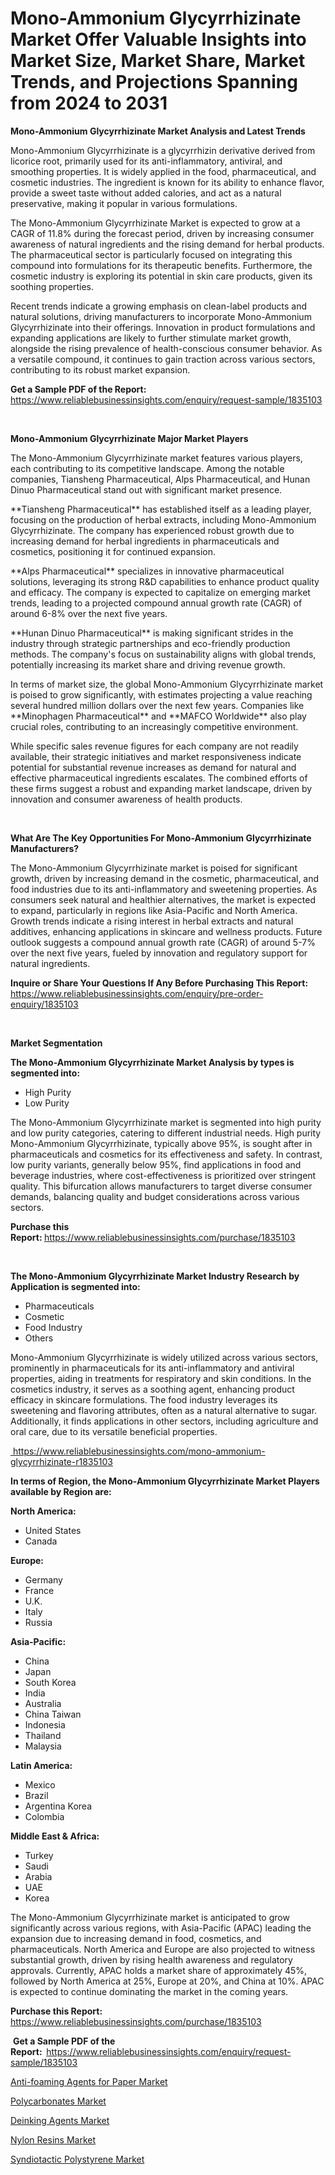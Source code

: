 <p><h1>Mono-Ammonium Glycyrrhizinate Market Offer Valuable Insights into Market Size, Market Share, Market Trends, and Projections Spanning from 2024 to 2031</h1></p><p><strong>Mono-Ammonium Glycyrrhizinate Market Analysis and Latest Trends</strong></p>
<p><p>Mono-Ammonium Glycyrrhizinate is a glycyrrhizin derivative derived from licorice root, primarily used for its anti-inflammatory, antiviral, and smoothing properties. It is widely applied in the food, pharmaceutical, and cosmetic industries. The ingredient is known for its ability to enhance flavor, provide a sweet taste without added calories, and act as a natural preservative, making it popular in various formulations.</p><p>The Mono-Ammonium Glycyrrhizinate Market is expected to grow at a CAGR of 11.8% during the forecast period, driven by increasing consumer awareness of natural ingredients and the rising demand for herbal products. The pharmaceutical sector is particularly focused on integrating this compound into formulations for its therapeutic benefits. Furthermore, the cosmetic industry is exploring its potential in skin care products, given its soothing properties.</p><p>Recent trends indicate a growing emphasis on clean-label products and natural solutions, driving manufacturers to incorporate Mono-Ammonium Glycyrrhizinate into their offerings. Innovation in product formulations and expanding applications are likely to further stimulate market growth, alongside the rising prevalence of health-conscious consumer behavior. As a versatile compound, it continues to gain traction across various sectors, contributing to its robust market expansion.</p></p>
<p><strong>Get a Sample PDF of the Report:&nbsp;</strong> <a href="https://www.reliablebusinessinsights.com/enquiry/request-sample/1835103?utm_campaign=1113&utm_medium=2&utm_source=Github&utm_content=ia&utm_term=16102024&utm_id=mono-ammonium-glycyrrhizinate">https://www.reliablebusinessinsights.com/enquiry/request-sample/1835103</a></p>
<p>&nbsp;</p>
<p><strong>Mono-Ammonium Glycyrrhizinate Major Market Players</strong></p>
<p><p>The Mono-Ammonium Glycyrrhizinate market features various players, each contributing to its competitive landscape. Among the notable companies, Tiansheng Pharmaceutical, Alps Pharmaceutical, and Hunan Dinuo Pharmaceutical stand out with significant market presence.</p><p>**Tiansheng Pharmaceutical** has established itself as a leading player, focusing on the production of herbal extracts, including Mono-Ammonium Glycyrrhizinate. The company has experienced robust growth due to increasing demand for herbal ingredients in pharmaceuticals and cosmetics, positioning it for continued expansion. </p><p>**Alps Pharmaceutical** specializes in innovative pharmaceutical solutions, leveraging its strong R&D capabilities to enhance product quality and efficacy. The company is expected to capitalize on emerging market trends, leading to a projected compound annual growth rate (CAGR) of around 6-8% over the next five years.</p><p>**Hunan Dinuo Pharmaceutical** is making significant strides in the industry through strategic partnerships and eco-friendly production methods. The company's focus on sustainability aligns with global trends, potentially increasing its market share and driving revenue growth.</p><p>In terms of market size, the global Mono-Ammonium Glycyrrhizinate market is poised to grow significantly, with estimates projecting a value reaching several hundred million dollars over the next few years. Companies like **Minophagen Pharmaceutical** and **MAFCO Worldwide** also play crucial roles, contributing to an increasingly competitive environment.</p><p>While specific sales revenue figures for each company are not readily available, their strategic initiatives and market responsiveness indicate potential for substantial revenue increases as demand for natural and effective pharmaceutical ingredients escalates. The combined efforts of these firms suggest a robust and expanding market landscape, driven by innovation and consumer awareness of health products.</p></p>
<p>&nbsp;</p>
<p><strong>What Are The Key Opportunities For Mono-Ammonium Glycyrrhizinate Manufacturers?</strong></p>
<p><p>The Mono-Ammonium Glycyrrhizinate market is poised for significant growth, driven by increasing demand in the cosmetic, pharmaceutical, and food industries due to its anti-inflammatory and sweetening properties. As consumers seek natural and healthier alternatives, the market is expected to expand, particularly in regions like Asia-Pacific and North America. Growth trends indicate a rising interest in herbal extracts and natural additives, enhancing applications in skincare and wellness products. Future outlook suggests a compound annual growth rate (CAGR) of around 5-7% over the next five years, fueled by innovation and regulatory support for natural ingredients.</p></p>
<p><strong>Inquire or Share Your Questions If Any Before Purchasing This Report:</strong> <a href="https://www.reliablebusinessinsights.com/enquiry/pre-order-enquiry/1835103?utm_campaign=1113&utm_medium=2&utm_source=Github&utm_content=ia&utm_term=16102024&utm_id=mono-ammonium-glycyrrhizinate">https://www.reliablebusinessinsights.com/enquiry/pre-order-enquiry/1835103</a></p>
<p>&nbsp;</p>
<p><strong>Market Segmentation</strong></p>
<p><strong>The Mono-Ammonium Glycyrrhizinate Market Analysis by types is segmented into:</strong></p>
<p><ul><li>High Purity</li><li>Low Purity</li></ul></p>
<p><p>The Mono-Ammonium Glycyrrhizinate market is segmented into high purity and low purity categories, catering to different industrial needs. High purity Mono-Ammonium Glycyrrhizinate, typically above 95%, is sought after in pharmaceuticals and cosmetics for its effectiveness and safety. In contrast, low purity variants, generally below 95%, find applications in food and beverage industries, where cost-effectiveness is prioritized over stringent quality. This bifurcation allows manufacturers to target diverse consumer demands, balancing quality and budget considerations across various sectors.</p></p>
<p><strong>Purchase this Report:&nbsp;</strong><a href="https://www.reliablebusinessinsights.com/purchase/1835103?utm_campaign=1113&utm_medium=2&utm_source=Github&utm_content=ia&utm_term=16102024&utm_id=mono-ammonium-glycyrrhizinate">https://www.reliablebusinessinsights.com/purchase/1835103</a></p>
<p>&nbsp;</p>
<p><strong>The Mono-Ammonium Glycyrrhizinate Market Industry Research by Application is segmented into:</strong></p>
<p><ul><li>Pharmaceuticals</li><li>Cosmetic</li><li>Food Industry</li><li>Others</li></ul></p>
<p><p>Mono-Ammonium Glycyrrhizinate is widely utilized across various sectors, prominently in pharmaceuticals for its anti-inflammatory and antiviral properties, aiding in treatments for respiratory and skin conditions. In the cosmetics industry, it serves as a soothing agent, enhancing product efficacy in skincare formulations. The food industry leverages its sweetening and flavoring attributes, often as a natural alternative to sugar. Additionally, it finds applications in other sectors, including agriculture and oral care, due to its versatile beneficial properties.</p></p>
<p><a href="https://www.reliablebusinessinsights.com/mono-ammonium-glycyrrhizinate-r1835103?utm_campaign=1113&utm_medium=2&utm_source=Github&utm_content=ia&utm_term=16102024&utm_id=mono-ammonium-glycyrrhizinate">&nbsp;https://www.reliablebusinessinsights.com/mono-ammonium-glycyrrhizinate-r1835103</a></p>
<p><strong>In terms of Region, the Mono-Ammonium Glycyrrhizinate Market Players available by Region are:</strong></p>
<p>
    <p> <strong> North America: </strong>
        <ul>
            <li>United States</li>
            <li>Canada</li>
        </ul>
        </p> 
    <p> <strong> Europe: </strong>
        <ul>
            <li>Germany</li>
            <li>France</li>
            <li>U.K.</li>
            <li>Italy</li>
            <li>Russia</li>
        </ul>
        </p> 
    <p> <strong> Asia-Pacific: </strong>
        <ul>
            <li>China</li>
            <li>Japan</li>
            <li>South Korea</li>
            <li>India</li>
            <li>Australia</li>
            <li>China Taiwan</li>
            <li>Indonesia</li>
            <li>Thailand</li>
            <li>Malaysia</li>
        </ul>
        </p> 
    <p> <strong> Latin America: </strong>
        <ul>
            <li>Mexico</li>
            <li>Brazil</li>
            <li>Argentina Korea</li>
            <li>Colombia</li>
        </ul>
        </p> 
    <p> <strong> Middle East & Africa: </strong>
        <ul>
            <li>Turkey</li>
            <li>Saudi</li>
            <li>Arabia</li>
            <li>UAE</li>
            <li>Korea</li>
        </ul>
    </p>
    </p>
<p><p>The Mono-Ammonium Glycyrrhizinate market is anticipated to grow significantly across various regions, with Asia-Pacific (APAC) leading the expansion due to increasing demand in food, cosmetics, and pharmaceuticals. North America and Europe are also projected to witness substantial growth, driven by rising health awareness and regulatory approvals. Currently, APAC holds a market share of approximately 45%, followed by North America at 25%, Europe at 20%, and China at 10%. APAC is expected to continue dominating the market in the coming years.</p></p>
<p><strong>Purchase this Report: </strong><a href="https://www.reliablebusinessinsights.com/purchase/1835103?utm_campaign=1113&utm_medium=2&utm_source=Github&utm_content=ia&utm_term=16102024&utm_id=mono-ammonium-glycyrrhizinate">https://www.reliablebusinessinsights.com/purchase/1835103</a></p>
<p>&nbsp;<strong>Get a Sample PDF of the Report:&nbsp;&nbsp;</strong><a href="https://www.reliablebusinessinsights.com/enquiry/request-sample/1835103?utm_campaign=1113&utm_medium=2&utm_source=Github&utm_content=ia&utm_term=16102024&utm_id=mono-ammonium-glycyrrhizinate">https://www.reliablebusinessinsights.com/enquiry/request-sample/1835103</a></p>
<p><strong></strong></p>
<p><p><a href="https://github.com/baldonopiturbeu/Market-Research-Report-List-1/blob/main/anti-foaming-agents-for-paper-market.md?utm_campaign=1113&utm_medium=2&utm_source=Github&utm_content=ia&utm_term=16102024&utm_id=mono-ammonium-glycyrrhizinate">Anti-foaming Agents for Paper Market</a></p><p><a href="https://www.linkedin.com/pulse/polycarbonates-market-segmentation-in-depth-analysis-consumer-pk86e?utm_campaign=1113&utm_medium=2&utm_source=Github&utm_content=ia&utm_term=16102024&utm_id=mono-ammonium-glycyrrhizinate">Polycarbonates Market</a></p><p><a href="https://github.com/ellinutterosx5/Market-Research-Report-List-1/blob/main/deinking-agents-market.md?utm_campaign=1113&utm_medium=2&utm_source=Github&utm_content=ia&utm_term=16102024&utm_id=mono-ammonium-glycyrrhizinate">Deinking Agents Market</a></p><p><a href="https://www.linkedin.com/pulse/nylon-resins-market-global-share-ranking-overall-sales-xlnze?utm_campaign=1113&utm_medium=2&utm_source=Github&utm_content=ia&utm_term=16102024&utm_id=mono-ammonium-glycyrrhizinate">Nylon Resins Market</a></p><p><a href="https://www.linkedin.com/pulse/analyzing-global-syndiotactic-polystyrene-market-growth-prospects-bhqje?utm_campaign=1113&utm_medium=2&utm_source=Github&utm_content=ia&utm_term=16102024&utm_id=mono-ammonium-glycyrrhizinate">Syndiotactic Polystyrene Market</a></p></p>